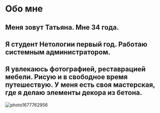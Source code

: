 # Обо мне

Меня зовут Татьяна. Мне 34 года.
---

Я студент Нетологии первый год. Работаю системным администратором.
---

Я увлекаюсь фотографией, реставрацией мебели. Рисую и в свободное время путешествую. У меня есть своя мастерская, где я делаю элементы декора из бетона.
---

![photo1677762956](https://user-images.githubusercontent.com/111123968/223795795-09118edb-7038-4e34-a3d1-62d5ebbce60e.jpeg)
